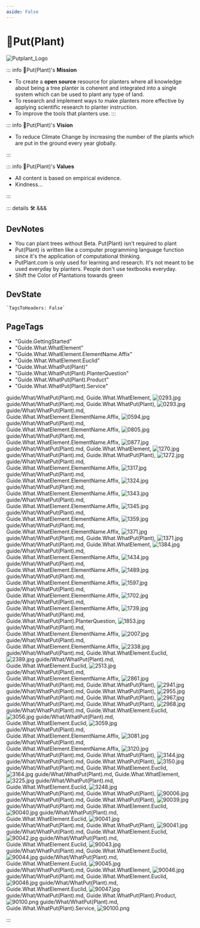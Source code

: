 ```yaml
---
aside: False
---
```


# 🔷<beta>Put(<eko>Plant</eko>)</beta>

![Putplant_Logo](/Putplant_Logo.png)
<!-- 
## 🔷<beta>Put(<eko>Tree</eko>)</beta>, 🔷<beta>Put(<eko>Shrub</eko>)</beta>, 🔷<beta>Put(<eko>Flower</eko>)</beta>, 🔷<beta>Put(<eko>Moss</eko>)</beta>, 🔷<beta>Put(<eko>Bulb</eko>)</beta>, 🔷<beta>Put(<eko>Root</eko>)</beta>, 🔷<beta>Put(<eko>Meadow</eko>)</beta> -->

<!-- ::: details What does 🔷<beta>Put(<eko>Plant</eko>)</beta>

## Etymology of 🔷<beta>Put(<eko>Plant</eko>)</beta>

### Colors

- <beta>Blue</beta> for 🔷<beta>Beta</beta>
- <eko>Green</eko> for 🟩<eko>Eko</eko>

### Brackets <beta>()</beta>

Also known as Parenthesis

Value

Computer Science

Function

Method

### <beta>Put</beta>

Verb

- "<beta>put</beta> in the ground"
- "<beta>put</beta> in place"
- in<beta>put</beta>
- out<beta>put</beta>
- <beta>put</beta>ative
- "<beta>put</beta> forth as an idea"
- Shot <beta>Put</beta>
- "<beta>put</beta> to sleep"
- "<beta>put</beta> to rest"
- "<beta>put</beta> a plan together"
- "<beta>put</beta> down"
- "<beta>put</beta> in your thoughts"
- "<beta>put</beta> out of place"
- "<beta>put</beta> it over there"
- "<beta>put</beta> your hands up"
- "<beta>put</beta> it on that"
- "<beta>put</beta> it out of your mind"
- "<beta>put</beta> your sights on ..."
- "<beta>Put</beta> it back!"
- "<beta>put</beta> off course"

### <eko>Plant</eko>

Noun

- "This organism belongs to the <eko>Plantae</eko> kingdom"
- <eko>Phyto</eko>biology
- Cosmetic Im<eko>plant</eko>
- House <eko>Plant</eko>
- Potted <eko>Plant</eko>
- "newly planted <eko>plant</eko>"
- ""

::: -->

::: info 🔷<beta>Put(<eko>Plant</eko>)</beta>'s **Mission**

- To create a **open source** resource for planters where all knowledge about being a tree planter is coherent and integrated into a single system which can be used to plant any type of land.
- To research and implement ways to make planters more effective by applying scientific research to planter instruction.
- To improve the tools that planters use.
:::

::: info 🔷<beta>Put(<eko>Plant</eko>)</beta>'s **Vision**

- To reduce Climate Change by increasing the number of the plants which are put in the ground every year globally.

:::

::: info 🔷<beta>Put(<eko>Plant</eko>)</beta>'s **Values**

- All content is based on empirical evidence.
- Kindness...

:::

<!-- ::: tip 💡 New to Planting?
Find out [how trees are planted](/guide/What/WhatTreePlanting) in Canada
::: -->

<!-- ## Why use 🔷<beta>Put(<eko>Plant</eko>)</beta>?

### A Flexible System

Flexibility gives systems resilience, they are able to return quickly to a previous good condition after problems.

### A Progressive System

🔷<beta>Put(<eko>Plant</eko>)</beta> is a "progressive" system, meaning that Planbeta grows with your planting experience. If you're a Novice Planter, then 🔷<beta>Put(<eko>Plant</eko>)</beta>'s library of reference material, guides, tests and video tutorials (🛠 coming soon!) will help you to learn how to be a planter without becoming overwhelmed in your first week on the job.

If you're an Experienced Planter, then 🔷<beta>Put(<eko>Plant</eko>)</beta> gives you the resources to find and Cover your knowledge gaps, so that you can unlock your full planting potential.

### A Community System

🔷<beta>Put(<eko>Plant</eko>)</beta> combines the best practices of the Planting Industry to offer the most robust and planter friendly planter system available. In addition, dozens of talented planters from across Canada have [contributed to the system](/dev/Contribute). Who knows, maybe you'll even become a 🔷<beta>Put(<eko>Plant</eko>)</beta> contributor.

#### What is an Open Source project? -->

::: details 🛠 <dev>&&&</dev>

## DevNotes

- You can plant trees without Beta. Put(Plant) isn't required to plant
- Put(Plant) is written like a computer programming language function since it's the application of computational thinking.
- PutPlant.com is only used for learning and research. It's not meant to be used everyday by planters. People don't use textbooks everyday.
- Shift the Color of Plantations towards green

## DevState

```py
`TagsToHeaders: False`
```

<h2>PageTags</h2>

- "Guide.GettingStarted"
- "Guide.What.WhatElement"
- "Guide.What.WhatElement.ElementName.Affix"
- "Guide.What.WhatElement.Euclid"
- "Guide.What.WhatPut(Plant)"
- "Guide.What.WhatPut(Plant).PlanterQuestion"
- "Guide.What.WhatPut(Plant).Product"
- "Guide.What.WhatPut(Plant).Service"

guide/What/WhatPut(Plant).md, <dev>Guide.What.WhatElement</dev>, ![0293.jpg](/PaperPhoto/0293.jpg)
guide/What/WhatPut(Plant).md, <dev>Guide.What.WhatPut(Plant)</dev>, ![0293.jpg](/PaperPhoto/0293.jpg)
guide/What/WhatPut(Plant).md, <dev>Guide.What.WhatElement.ElementName.Affix</dev>, ![0594.jpg](/PaperPhoto/0594.jpg)
guide/What/WhatPut(Plant).md, <dev>Guide.What.WhatElement.ElementName.Affix</dev>, ![0805.jpg](/PaperPhoto/0805.jpg)
guide/What/WhatPut(Plant).md, <dev>Guide.What.WhatElement.ElementName.Affix</dev>, ![0877.jpg](/PaperPhoto/0877.jpg)
guide/What/WhatPut(Plant).md, <dev>Guide.What.WhatElement</dev>, ![1270.jpg](/PaperPhoto/1270.jpg)
guide/What/WhatPut(Plant).md, <dev>Guide.What.WhatPut(Plant)</dev>, ![1272.jpg](/PaperPhoto/1272.jpg)
guide/What/WhatPut(Plant).md, <dev>Guide.What.WhatElement.ElementName.Affix</dev>, ![1317.jpg](/PaperPhoto/1317.jpg)
guide/What/WhatPut(Plant).md, <dev>Guide.What.WhatElement.ElementName.Affix</dev>, ![1324.jpg](/PaperPhoto/1324.jpg)
guide/What/WhatPut(Plant).md, <dev>Guide.What.WhatElement.ElementName.Affix</dev>, ![1343.jpg](/PaperPhoto/1343.jpg)
guide/What/WhatPut(Plant).md, <dev>Guide.What.WhatElement.ElementName.Affix</dev>, ![1345.jpg](/PaperPhoto/1345.jpg)
guide/What/WhatPut(Plant).md, <dev>Guide.What.WhatElement.ElementName.Affix</dev>, ![1359.jpg](/PaperPhoto/1359.jpg)
guide/What/WhatPut(Plant).md, <dev>Guide.What.WhatElement.ElementName.Affix</dev>, ![1371.jpg](/PaperPhoto/1371.jpg)
guide/What/WhatPut(Plant).md, <dev>Guide.What.WhatPut(Plant)</dev>, ![1371.jpg](/PaperPhoto/1371.jpg)
guide/What/WhatPut(Plant).md, <dev>Guide.What.WhatElement</dev>, ![1384.jpg](/PaperPhoto/1384.jpg)
guide/What/WhatPut(Plant).md, <dev>Guide.What.WhatElement.ElementName.Affix</dev>, ![1434.jpg](/PaperPhoto/1434.jpg)
guide/What/WhatPut(Plant).md, <dev>Guide.What.WhatElement.ElementName.Affix</dev>, ![1489.jpg](/PaperPhoto/1489.jpg)
guide/What/WhatPut(Plant).md, <dev>Guide.What.WhatElement.ElementName.Affix</dev>, ![1597.jpg](/PaperPhoto/1597.jpg)
guide/What/WhatPut(Plant).md, <dev>Guide.What.WhatElement.ElementName.Affix</dev>, ![1702.jpg](/PaperPhoto/1702.jpg)
guide/What/WhatPut(Plant).md, <dev>Guide.What.WhatElement.ElementName.Affix</dev>, ![1739.jpg](/PaperPhoto/1739.jpg)
guide/What/WhatPut(Plant).md, <dev>Guide.What.WhatPut(Plant).PlanterQuestion</dev>, ![1853.jpg](/PaperPhoto/1853.jpg)
guide/What/WhatPut(Plant).md, <dev>Guide.What.WhatElement.ElementName.Affix</dev>, ![2007.jpg](/PaperPhoto/2007.jpg)
guide/What/WhatPut(Plant).md, <dev>Guide.What.WhatElement.ElementName.Affix</dev>, ![2338.jpg](/PaperPhoto/2338.jpg)
guide/What/WhatPut(Plant).md, <dev>Guide.What.WhatElement.Euclid</dev>, ![2389.jpg](/PaperPhoto/2389.jpg)
guide/What/WhatPut(Plant).md, <dev>Guide.What.WhatElement.Euclid</dev>, ![2513.jpg](/PaperPhoto/2513.jpg)
guide/What/WhatPut(Plant).md, <dev>Guide.What.WhatElement.ElementName.Affix</dev>, ![2861.jpg](/PaperPhoto/2861.jpg)
guide/What/WhatPut(Plant).md, <dev>Guide.What.WhatPut(Plant)</dev>, ![2941.jpg](/PaperPhoto/2941.jpg)
guide/What/WhatPut(Plant).md, <dev>Guide.What.WhatPut(Plant)</dev>, ![2955.jpg](/PaperPhoto/2955.jpg)
guide/What/WhatPut(Plant).md, <dev>Guide.What.WhatPut(Plant)</dev>, ![2967.jpg](/PaperPhoto/2967.jpg)
guide/What/WhatPut(Plant).md, <dev>Guide.What.WhatPut(Plant)</dev>, ![2968.jpg](/PaperPhoto/2968.jpg)
guide/What/WhatPut(Plant).md, <dev>Guide.What.WhatElement.Euclid</dev>, ![3056.jpg](/PaperPhoto/3056.jpg)
guide/What/WhatPut(Plant).md, <dev>Guide.What.WhatElement.Euclid</dev>, ![3059.jpg](/PaperPhoto/3059.jpg)
guide/What/WhatPut(Plant).md, <dev>Guide.What.WhatElement.ElementName.Affix</dev>, ![3081.jpg](/PaperPhoto/3081.jpg)
guide/What/WhatPut(Plant).md, <dev>Guide.What.WhatElement.ElementName.Affix</dev>, ![3120.jpg](/PaperPhoto/3120.jpg)
guide/What/WhatPut(Plant).md, <dev>Guide.What.WhatPut(Plant)</dev>, ![3144.jpg](/PaperPhoto/3144.jpg)
guide/What/WhatPut(Plant).md, <dev>Guide.What.WhatPut(Plant)</dev>, ![3150.jpg](/PaperPhoto/3150.jpg)
guide/What/WhatPut(Plant).md, <dev>Guide.What.WhatElement.Euclid</dev>, ![3164.jpg](/PaperPhoto/3164.jpg)
guide/What/WhatPut(Plant).md, <dev>Guide.What.WhatElement</dev>, ![3225.jpg](/PaperPhoto/3225.jpg)
guide/What/WhatPut(Plant).md, <dev>Guide.What.WhatElement.Euclid</dev>, ![3248.jpg](/PaperPhoto/3248.jpg)
guide/What/WhatPut(Plant).md, <dev>Guide.What.WhatPut(Plant)</dev>, ![90006.jpg](/PaperPhoto/90006.jpg)
guide/What/WhatPut(Plant).md, <dev>Guide.What.WhatPut(Plant)</dev>, ![90039.jpg](/PaperPhoto/90039.jpg)
guide/What/WhatPut(Plant).md, <dev>Guide.What.WhatElement.Euclid</dev>, ![90040.jpg](/PaperPhoto/90040.jpg)
guide/What/WhatPut(Plant).md, <dev>Guide.What.WhatElement.Euclid</dev>, ![90041.jpg](/PaperPhoto/90041.jpg)
guide/What/WhatPut(Plant).md, <dev>Guide.What.WhatPut(Plant)</dev>, ![90041.jpg](/PaperPhoto/90041.jpg)
guide/What/WhatPut(Plant).md, <dev>Guide.What.WhatElement.Euclid</dev>, ![90042.jpg](/PaperPhoto/90042.jpg)
guide/What/WhatPut(Plant).md, <dev>Guide.What.WhatElement.Euclid</dev>, ![90043.jpg](/PaperPhoto/90043.jpg)
guide/What/WhatPut(Plant).md, <dev>Guide.What.WhatElement.Euclid</dev>, ![90044.jpg](/PaperPhoto/90044.jpg)
guide/What/WhatPut(Plant).md, <dev>Guide.What.WhatElement.Euclid</dev>, ![90045.jpg](/PaperPhoto/90045.jpg)
guide/What/WhatPut(Plant).md, <dev>Guide.What.WhatElement</dev>, ![90046.jpg](/PaperPhoto/90046.jpg)
guide/What/WhatPut(Plant).md, <dev>Guide.What.WhatElement.Euclid</dev>, ![90046.jpg](/PaperPhoto/90046.jpg)
guide/What/WhatPut(Plant).md, <dev>Guide.What.WhatElement.Euclid</dev>, ![90047.jpg](/PaperPhoto/90047.jpg)
guide/What/WhatPut(Plant).md, <dev>Guide.What.WhatPut(Plant).Product</dev>, ![90100.png](/PaperPhoto/90100.png)
guide/What/WhatPut(Plant).md, <dev>Guide.What.WhatPut(Plant).Service</dev>, ![90100.png](/PaperPhoto/90100.png)

:::
